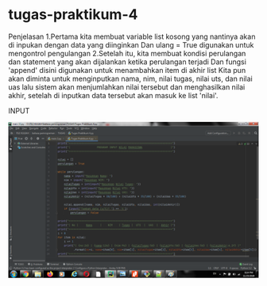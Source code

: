 # tugas-praktikum-4
Penjelasan
1.Pertama kita membuat variable list kosong yang nantinya akan di inpukan dengan data yang diinginkan
  Dan ulang = True digunakan untuk mengontrol pengulangan 
2.Setelah itu, kita membuat kondisi perulangan dan statement yang akan dijalankan ketika perulangan terjadi
  Dan fungsi 'append' disini digunakan untuk menambahkan item di akhir list
  Kita pun akan diminta untuk menginputkan nama, nim, nilai tugas, nilai uts, dan nilai uas 
  lalu sistem akan menjumlahkan nilai tersebut dan menghasilkan nilai akhir, setelah di inputkan data tersebut akan masuk ke list 'nilai'.

INPUT

![screen 1](/gambar/screen1.png)